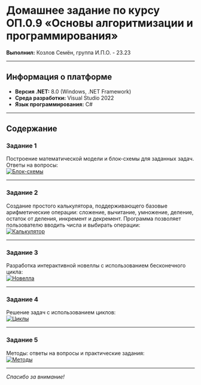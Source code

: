 # Домашнее задание по курсу ОП.0.9 «Основы алгоритмизации и программирования»

**Выполнил:** Козлов Семён, группа И.П.О. - 23.23

---

## Информация о платформе

- **Версия .NET:** 8.0 (Windows, .NET Framework)
- **Среда разработки:** Visual Studio 2022
- **Язык программирования:** C#

---

## Содержание

### Задание 1  
Построение математической модели и блок-схемы для заданных задач. Ответы на вопросы:  
[![Блок-схемы](https://img.shields.io/badge/📐_Блок--схемы-3F51B5?style=for-the-badge&logo=diagram-project&logoColor=white)](https://github.com/AJlaxBTpycax/GitHubTasks/blob/main/%D0%91%D0%BB%D0%BE%D0%BA-%D1%81%D1%85%D0%B5%D0%BC%D1%8B.docx)

---

### Задание 2  
Создание простого калькулятора, поддерживающего базовые арифметические операции: сложение, вычитание, умножение, деление, остаток от деления, инкремент и декремент. Программа позволяет пользователю вводить числа и выбирать операции:  
[![Калькулятор](https://img.shields.io/badge/📝_Калькулятор-673AB7?style=for-the-badge&logo=book&logoColor=white)](https://github.com/AJlaxBTpycax/GitHubTasks/tree/main/%D0%9A%D0%B0%D0%BB%D1%8C%D0%BA%D1%83%D0%BB%D1%8F%D1%82%D0%BE%D1%80)

---

### Задание 3  
Разработка интерактивной новеллы с использованием бесконечного цикла:  
[![Новелла](https://img.shields.io/badge/📖_Текстовая_новелла-E91E63?style=for-the-badge&logo=bookstack&logoColor=white)](https://github.com/AJlaxBTpycax/GitHubTasks/tree/main/%D0%9D%D0%BE%D0%B2%D0%B5%D0%BB%D0%BB%D0%B0)

---

### Задание 4  
Решение задач с использованием циклов:  
[![Циклы](https://img.shields.io/badge/🔄_Циклы-FF5722?style=for-the-badge&logo=loop&logoColor=white)](https://github.com/AJlaxBTpycax/GitHubTasks/tree/main/%D0%A6%D0%B8%D0%BA%D0%BB%D1%8B)

---

### Задание 5
Методы: ответы на вопросы и практические задания:  
[![Методы](https://img.shields.io/badge/📚_Методы-607D8B?style=for-the-badge&logo=book&logoColor=white)](https://github.com/AJlaxBTpycax/GitHubTasks/tree/main/%D0%94%D0%97%20%D0%94%D0%97%20%D0%94%D0%97)

---

*Спасибо за внимание!*
